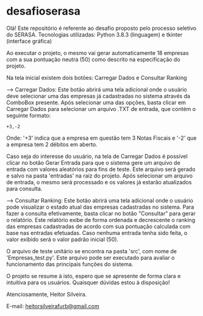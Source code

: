 # desafioserasa
Olá!
Este repositório é referente ao desafio proposto pelo processo seletivo do SERASA.
Tecnologias utilizadas: Python 3.8.3 (linguagem) e tkinter (interface gráfica)

Ao executar o projeto, o mesmo vai gerar automaticamente 18 empresas com a sua pontuação neutra (50) como descrito na especificação do projeto.

Na tela inicial existem dois botões: Carregar Dados e Consultar Ranking

  --> Carregar Dados: Este botão abrirá uma tela adicional onde o usuário deve selecionar uma das empresas já cadastradas no sistema através da ComboBox presente. Após selecionar uma das opções, basta clicar em Carregar Dados para selecionar um arquivo .TXT de entrada, que contém o seguinte formato:
  
    +3,-2
   
   Onde: '+3' indica que a empresa em questão tem 3 Notas Fiscais e '-2' que a empresa tem 2 débitos em aberto.
 
 Caso seja do interesse do usuário, na tela de Carregar Dados é possível clicar no botão Gerar Entrada para que o sistema gere um arquivo de entrada com valores aleatórios para fins de teste. Este arquivo será gerado e salvo na pasta 'entradas' na raiz do projeto.
 Após selecionar um arquivo de entrada, o mesmo será processado e os valores já estarão atualizados para consulta.
 
 --> Consultar Ranking: Este botão abrirá uma tela adicional onde o usuário pode visualizar o estado atual das empresas cadastradas no sistema. Para fazer a consulta efetivamente, basta clicar no botão "Consultar" para gerar o relatório.
 Este relatório exibe de forma ordenada e decrescente o ranking das empresas cadastradas de acordo com sua pontuação calculada com base nas entradas efetuadas. Caso nenhuma entrada tenha sido feita, o valor exibido será o valor padrão inicial (50).
 
O arquivo de teste unitário se encontra na pasta 'src', com nome de 'Empresas_test.py'. Este arquivo pode ser executado para avaliar o funcionamento das principais funções do sistema.

O projeto se resume à isto, espero que se apresente de forma clara e intuitiva para os usuários. Quaisquer dúvidas estou à disposição!

Atenciosamente, Heitor Silveira.

E-mail: heitorsilveirafurb@gmail.com
